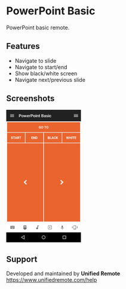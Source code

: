 # PowerPoint Basic
PowerPoint basic remote.

## Features
*  Navigate to slide
*  Navigate to start/end
*  Show black/white screen
*  Navigate next/previous slide

## Screenshots
<img src="screen.png" width="200" />

## Support
Developed and maintained by **Unified Remote**  
https://www.unifiedremote.com/help